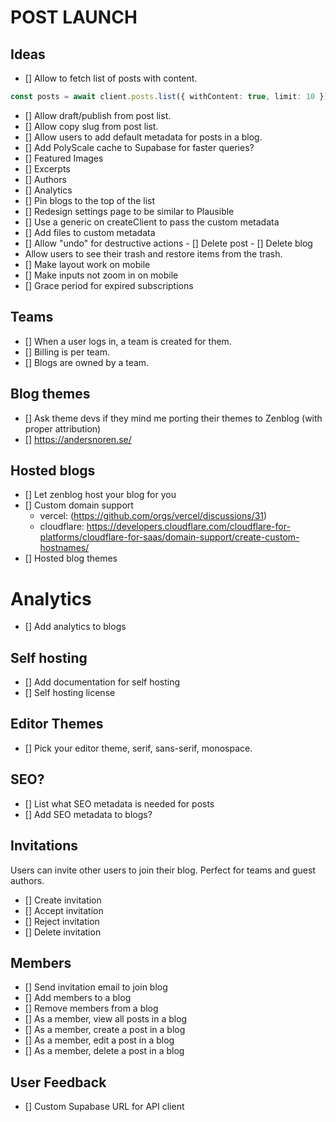 # POST LAUNCH

## Ideas

- [] Allow to fetch list of posts with content.

```typescript
const posts = await client.posts.list({ withContent: true, limit: 10 });
```

- [] Allow draft/publish from post list.
- [] Allow copy slug from post list.
- [] Allow users to add default metadata for posts in a blog.
- [] Add PolyScale cache to Supabase for faster queries?
- [] Featured Images
- [] Excerpts
- [] Authors
- [] Analytics
- [] Pin blogs to the top of the list
- [] Redesign settings page to be similar to Plausible
- [] Use a generic on createClient to pass the custom metadata
- [] Add files to custom metadata
- [] Allow "undo" for destructive actions - [] Delete post - [] Delete blog
- Allow users to see their trash and restore items from the trash.
- [] Make layout work on mobile
- [] Make inputs not zoom in on mobile
- [] Grace period for expired subscriptions

## Teams

- [] When a user logs in, a team is created for them.
- [] Billing is per team.
- [] Blogs are owned by a team.

## Blog themes

- [] Ask theme devs if they mind me porting their themes to Zenblog (with proper attribution)
- [] https://andersnoren.se/

## Hosted blogs

- [] Let zenblog host your blog for you
- [] Custom domain support
  - vercel: (https://github.com/orgs/vercel/discussions/31)
  - cloudflare: https://developers.cloudflare.com/cloudflare-for-platforms/cloudflare-for-saas/domain-support/create-custom-hostnames/
- [] Hosted blog themes

# Analytics

- [] Add analytics to blogs

## Self hosting

- [] Add documentation for self hosting
- [] Self hosting license

## Editor Themes

- [] Pick your editor theme, serif, sans-serif, monospace.

## SEO?

- [] List what SEO metadata is needed for posts
- [] Add SEO metadata to blogs?

## Invitations

Users can invite other users to join their blog. Perfect for teams and guest authors.

- [] Create invitation
- [] Accept invitation
- [] Reject invitation
- [] Delete invitation

## Members

- [] Send invitation email to join blog
- [] Add members to a blog
- [] Remove members from a blog
- [] As a member, view all posts in a blog
- [] As a member, create a post in a blog
- [] As a member, edit a post in a blog
- [] As a member, delete a post in a blog

## User Feedback

- [] Custom Supabase URL for API client
